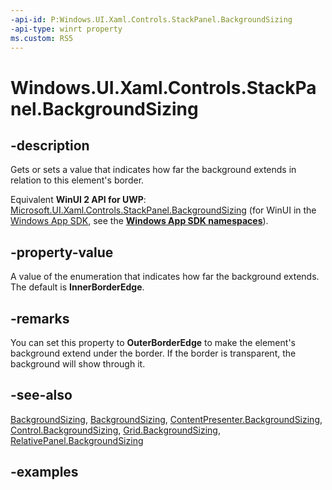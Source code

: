 ```yaml
---
-api-id: P:Windows.UI.Xaml.Controls.StackPanel.BackgroundSizing
-api-type: winrt property
ms.custom: RS5
---
```


<!-- Property syntax.
public BackgroundSizing BackgroundSizing { get;  set; }
-->

# Windows.UI.Xaml.Controls.StackPanel.BackgroundSizing

## -description

Gets or sets a value that indicates how far the background extends in relation to this element's border.

Equivalent **WinUI 2 API for UWP**: [Microsoft.UI.Xaml.Controls.StackPanel.BackgroundSizing](/windows/winui/api/microsoft.ui.xaml.controls.stackpanel.backgroundsizing) (for WinUI in the [Windows App SDK](/windows/apps/windows-app-sdk/), see the **[Windows App SDK namespaces](/windows/windows-app-sdk/api/winrt/)**).

## -property-value

A value of the enumeration that indicates how far the background extends. The default is **InnerBorderEdge**.

## -remarks

You can set this property to **OuterBorderEdge** to make the element's background extend under the border. If the border is transparent, the background will show through it.

## -see-also

[BackgroundSizing](backgroundsizing.md), [BackgroundSizing](backgroundsizing.md), [ContentPresenter.BackgroundSizing](contentpresenter_backgroundsizing.md), [Control.BackgroundSizing](control_backgroundsizing.md), [Grid.BackgroundSizing](grid_backgroundsizing.md), [RelativePanel.BackgroundSizing](relativepanel_backgroundsizing.md)

## -examples
